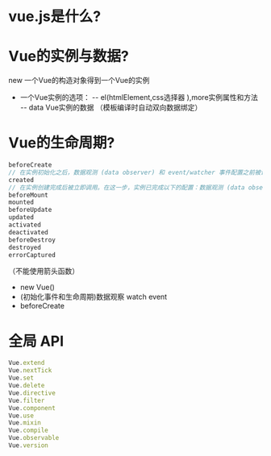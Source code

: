 <!--
 * @Descripttion: 🐉
 * @Author: xinxin
 * @Date: 2020-03-03 10:57:39
 * @LastEditTime: 2020-03-08 12:23:57
 -->
# vue.js是什么?
# Vue的实例与数据?
new 一个Vue的构造对象得到一个Vue的实例  
- 一个Vue实例的选项：
-- el(htmlElement,css选择器 ),more实例属性和方法
-- data Vue实例的数据 （模板编译时自动双向数据绑定）
# Vue的生命周期?
```javaScript
beforeCreate
// 在实例初始化之后，数据观测 (data observer) 和 event/watcher 事件配置之前被调用。
created
// 在实例创建完成后被立即调用。在这一步，实例已完成以下的配置：数据观测 (data observer)，属性和方法的运算，watch/event 事件回调。然而，挂载阶段还没开始，$el 属性目前尚不可用。
beforeMount
mounted
beforeUpdate
updated
activated
deactivated
beforeDestroy
destroyed
errorCaptured
```
（不能使用箭头函数）
- new Vue()
- (初始化事件和生命周期)数据观察 watch event
- beforeCreate
# 全局 API
```javaScript
Vue.extend
Vue.nextTick
Vue.set
Vue.delete
Vue.directive
Vue.filter
Vue.component
Vue.use
Vue.mixin
Vue.compile
Vue.observable
Vue.version
```